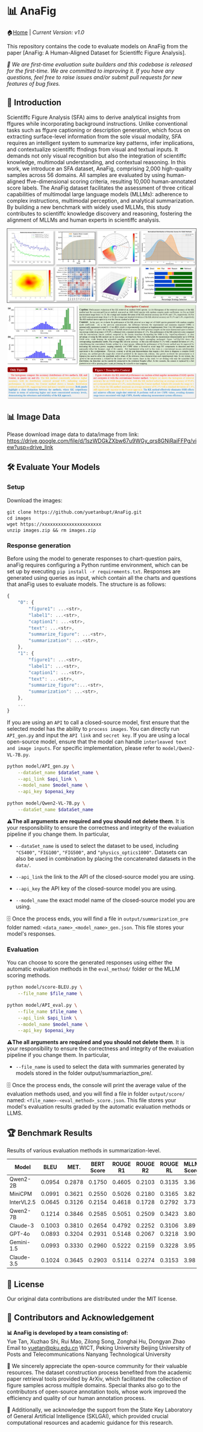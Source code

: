 # 📊 AnaFig
🏠[Home](https://github.com/yuetanbupt/AnaFig.github.io/) | *Current Version: v1.0*

This repository contains the code to evaluate models on AnaFig from the paper [AnaFig: A Human-Aligned Dataset for Scientiffc Figure Analysis].

*🤗 We are first-time evaluation suite builders and this codebase is released for the first-time. We are committed to improving it. If you have any questions, feel free to raise issues and/or submit pull requests for new features of bug fixes.*

## 👋 Introduction
Scientiffc Figure Analysis (SFA) aims to derive analytical insights
from ffgures while incorporating background instructions. Unlike
conventional tasks such as ffgure captioning or description generation,
which focus on extracting surface-level information from the
sole visual modality, SFA requires an intelligent system to summarize
 key patterns, infer implications, and contextualize scientiffc
ffndings from visual and textual inputs. It demands not only visual
recognition but also the integration of scientiffc knowledge, multimodal
understanding, and contextual reasoning. In this work, we
introduce an SFA dataset, AnaFig, comprising 2,000 high-quality
samples across 56 domains. All samples are evaluated by using
human-aligned ffve-dimensional scoring criteria, resulting 10,000
human-annotated score labels. The AnaFig dataset facilitates the assessment
of three critical capabilities of multimodal large language
models (MLLMs): adherence to complex instructions, multimodal
perception, and analytical summarization. By building a new benchmark
 with widely used MLLMs, this study contributes to scientiffc
knowledge discovery and reasoning, fostering the alignment of
MLLMs and human experts in scientiffc analysis.

![alt text](example_image/Fig-type.png)
![alt text](example_image/Fig-des.png)

## 📊 Image Data
Please download image data to data/image from link: https://drive.google.com/file/d/1szWDGkZXbw67u9WGy_qrs8GNjRaiFFPg/view?usp=drive_link

## 🛠️ Evaluate Your Models
### Setup
Download the images:
```
git clone https://github.com/yuetanbupt/AnaFig.git
cd images
wget https://xxxxxxxxxxxxxxxxxxxxxx
unzip images.zip && rm images.zip
```

### Response generation
Before using the model to generate responses to chart-question pairs, anaFig requires configuring a Python runtime environment, which can be set up by executing `pip install -r requirements.txt`. Responses are generated using queries as input, which contain all the charts and questions that anaFig uses to evaluate models. The structure is as follows:
```js
{
    "0": {
        "figure1": ...<str>,
        "label1": ...<str>,
        "caption1": ...<str>,
        "text": ...<str>,
        "summarize_figure": ...<str>,
        "summarization": ...<str>,
    },
    "1": {
        "figure1": ...<str>,
        "label1": ...<str>,
        "caption1": ...<str>,
        "text": ...<str>,
        "summarize_figure":...<str>,
        "summarization": ...<str>,
    },
    ...
}
```

If you are using an `API` to call a closed-source model, first ensure that the selected model has the ability to `process images`. You can directly run `API_gen.py` and input the `API link` and `secret key`. If you are using a local open-source model, ensure that the model can handle `interleaved text and image inputs`. For specific implementation, please refer to `model/Qwen2-VL-7B.py`.

```bash
python model/API_gen.py \
    --dataSet_name $dataSet_name \
    --api_link $api_link \
    --model_name $model_name \
    --api_key $openai_key
```

```bash
python model/Qwen2-VL-7B.py \
    --dataSet_name $dataSet_name
```

⚠️**The all arguments are required and you should not delete them**. It is your responsibility to ensure the correctness and integrity of the evaluation pipeline if you change them. In particular,

* `--dataSet_name` is used to select the dataset to be used, including `"CS400"`, `"FIG100"`, `"FIG500"`, and `"physics_optics1000"`. Datasets can also be used in combination by placing the concatenated datasets in the `data/`.

* `--api_link` the link to the API of the closed-source model you are using.
* `--api_key` the API key of the closed-source model you are using.

* `--model_name` the exact model name of the closed-source model you are using.


🗄️ Once the process ends, you will find a file in `output/summarization_pre` folder named:
`<data_name>_<model_name>_gen.json`. This file stores your model's responses.



### Evaluation
You can choose to score the generated responses using either the automatic evaluation methods in the `eval_method/` folder or the MLLM scoring methods.

```bash
python model/score-BLEU.py \
    --file_name $file_name \
```
```bash
python model/API_eval.py \
    --file_name $file_name \
    --api_link $api_link \
    --model_name $model_name \
    --api_key $openai_key
```

⚠️**The all arguments are required and you should not delete them**. It is your responsibility to ensure the correctness and integrity of the evaluation pipeline if you change them. In particular,

* `--file_name` is used to select the data with summaries generated by  models stored in the folder output/summariaztion_pre/.


🗄️ Once the process ends, the console will print the average value of the evaluation methods used, and you will find a file in  folder   `output/score/` named: `<file_name>-<eval_method>_score.json`. This file stores your model's evaluation results graded by the automatic evaluation methods or LLMS.

## 🏆 Benchmark Results

Results of various evaluation methods in summarization-level.


| Model      | BLEU   | MET.   | BERT Score | ROUGE R1 | ROUGE R2 | ROUGE RL | MLLM Score |
|------------|--------|--------|------------|----------|----------|----------|------------|
| Qwen2-2B   | 0.0954 | 0.2878 | 0.1750     | 0.4605   | 0.2103   | 0.3135   | 3.36       |
| MiniCPM    | 0.0991 | 0.3621 | 0.2550     | 0.5026   | 0.2180   | 0.3165   | 3.82       |
| InterVL2.5 | 0.0645 | 0.3126 | 0.2154     | 0.4618   | 0.1728   | 0.2792   | 3.73       |
| Qwen2-7B   | 0.1214 | 0.3846 | 0.2585     | 0.5051   | 0.2509   | 0.3423   | 3.80       |
| Claude-3   | 0.1003 | 0.3810 | 0.2654     | 0.4792   | 0.2252   | 0.3106   | 3.89       |
| GPT-4o     | 0.0893 | 0.3204 | 0.2931     | 0.5148   | 0.2067   | 0.3218   | 3.90       |
| Gemini-1.5 | 0.0993 | 0.3330 | 0.2960     | 0.5222   | 0.2159   | 0.3228   | 3.95       |
| Claude-3.5 | 0.1024 | 0.3645 | 0.2903     | 0.5114   | 0.2274   | 0.3153   | 3.98       |

## 📜 License
Our original data contributions are distributed under the MIT license.

## 🙌 Contributors and Acknowledgement
**📊 AnaFig is developed by a team consisting of:**  
Yue Tan, Xuzhao Shi, Rui Mao, Zilong Song, Zonghai Hu, Dongyan Zhao
Email to yuetan@pku.edu.cn
WICT, Peking University
Beijing University of Posts and Telecommunications
Nanyang Technological University

🤗 We sincerely appreciate the open-source community for their valuable resources. The dataset construction process benefited from the academic paper retrieval tools provided by ArXiv, which facilitated the collection of figure samples across multiple domains. Special thanks also go to the contributors of open-source annotation tools, whose work improved the efficiency and quality of our human annotation process.

🤗 Additionally, we acknowledge the support from the State Key Laboratory of General Artificial Intelligence (SKLGAI), which provided crucial computational resources and academic guidance for this research.
